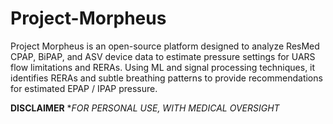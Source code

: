 # Project-Morpheus
Project Morpheus is an open-source platform designed to analyze ResMed CPAP, BiPAP, and ASV device data to estimate pressure settings for UARS flow limitations and RERAs. Using ML and signal processing techniques, it identifies RERAs and subtle breathing patterns to provide recommendations for estimated EPAP / IPAP pressure.

**DISCLAIMER**
**FOR PERSONAL USE, WITH MEDICAL OVERSIGHT*

